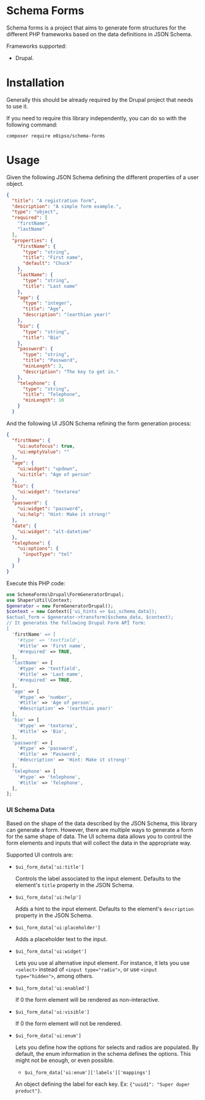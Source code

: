 # Schema Forms
Schema forms is a project that aims to generate form structures for the different PHP frameworks based on the data definitions in JSON Schema.

Frameworks supported:
  - Drupal.

# Installation

Generally this should be already required by the Drupal project that needs to use it.

If you need to require this library independently, you can do so with the following command:

```
composer require e0ipso/schema-forms
```

# Usage
Given the following JSON Schema defining the different properties of a user object.
```json
{
  "title": "A registration form",
  "description": "A simple form example.",
  "type": "object",
  "required": [
    "firstName",
    "lastName"
  ],
  "properties": {
    "firstName": {
      "type": "string",
      "title": "First name",
      "default": "Chuck"
    },
    "lastName": {
      "type": "string",
      "title": "Last name"
    },
    "age": {
      "type": "integer",
      "title": "Age",
      "description": "(earthian year)"
    },
    "bio": {
      "type": "string",
      "title": "Bio"
    },
    "password": {
      "type": "string",
      "title": "Password",
      "minLength": 3,
      "description": "The key to get in."
    },
    "telephone": {
      "type": "string",
      "title": "Telephone",
      "minLength": 10
    }
  }
```

And the following UI JSON Schema refining the form generation process:
```json
{
  "firstName": {
    "ui:autofocus": true,
    "ui:emptyValue": ""
  },
  "age": {
    "ui:widget": "updown",
    "ui:title": "Age of person"
  },
  "bio": {
    "ui:widget": "textarea"
  },
  "password": {
    "ui:widget": "password",
    "ui:help": "Hint: Make it strong!"
  },
  "date": {
    "ui:widget": "alt-datetime"
  },
  "telephone": {
    "ui:options": {
      "inputType": "tel"
    }
  }
}
```

Execute this PHP code:
```php
use SchemaForms\Drupal\FormGeneratorDrupal;
use Shaper\Util\Context;
$generator = new FormGeneratorDrupal();
$context = new Context(['ui_hints => $ui_schema_data]);
$actual_form = $generator->transform($schema_data, $context);
// It generates the following Drupal Form API form:
[
  'firstName' => [
    '#type' => 'textfield',
    '#title' => 'First name',
    '#required' => TRUE,
  ],
  'lastName' => [
    '#type' => 'textfield',
    '#title' => 'Last name',
    '#required' => TRUE,
  ],
  'age' => [
    '#type' => 'number',
    '#title' => 'Age of person',
    '#description' => '(earthian year)'
  ],
  'bio' => [
    '#type' => 'textarea',
    '#title' => 'Bio',
  ],
  'password' => [
    '#type' => 'password',
    '#title' => 'Password',
    '#description' => 'Hint: Make it strong!'
  ],
  'telephone' => [
    '#type' => 'telephone',
    '#title' => 'Telephone',
  ],
];
```

### UI Schema Data
Based on the shape of the data described by the JSON Schema, this library can generate a form.
However, there are multiple ways to generate a form for the same shape of data. The UI schema data
allows you to control the form elements and inputs that will collect the data in the appropriate way.

Supported UI controls are:

  - `$ui_form_data['ui:title']`

    Controls the label associated to the input element. Defaults to the element's `title` property in the JSON Schema. 
  - `$ui_form_data['ui:help']`

    Adds a hint to the input element. Defaults to the element's `description` property in the JSON Schema.
  - `$ui_form_data['ui:placeholder']`

    Adds a placeholder text to the input.
  - `$ui_form_data['ui:widget']`

    Lets you use al alternative input element. For instance, it lets you use `<select>` instead of
    `<input type="radio">`, or use `<input type="hidden">`, among others.
  - `$ui_form_data['ui:enabled']`

    If 0 the form element will be rendered as non-interactive.
  - `$ui_form_data['ui:visible']`

    If 0 the form element will not be rendered.
  - `$ui_form_data['ui:enum']`

    Lets you define how the options for selects and radios are populated. By default, the enum information in the schema
    defines the options. This might not be enough, or even possible.
    - `$ui_form_data['ui:enum']['labels']['mappings']`

    An object defining the label for each key. Ex: `{"uuid1": "Super duper product"}`.
